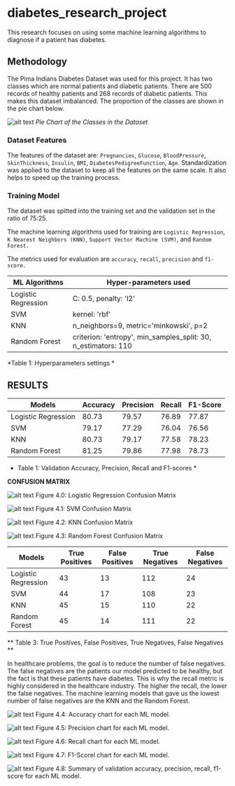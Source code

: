 # diabetes_research_project
This research focuses on using some machine learning algorithms to diagnose if a patient has diabetes.


## Methodology
The  Pima Indians Diabetes Dataset was used for this project. It has two classes which are normal patients and diabetic patients.
There are 500 records of healthy patients and 268 records of diabetic patients. This makes this dataset imbalanced. The proportion of the classes are shown in the pie chart below.


![alt text](image.jpg)
*Pie Chart of the Classes in the Dataset*


### Dataset Features
The features of the dataset are: `Pregnancies`, `Glucose`, `BloodPressure`, `SkinThickness`, `Insulin`, `BMI`, `DiabetesPedigreeFunction`, `Age`.
Standardization was applied to the dataset to keep all the features on the same scale. It also helps to speed up the training process.


### Training Model
The dataset was spitted into the training set and the validation set in the ratio of 75:25.

The machine learning algorithms used for training are `Logistic Regression`, `K Nearest Neighbors (KNN)`, `Support Vector Machine (SVM)`, and `Random Forest.`

The metrics used for evaluation are `accuracy`, `recall`, `precision` and `f1-score.`


| ML Algorithms | Hyper-parameters used |
| ----------- | ----------- |
| Logistic Regression | C: 0.5, penalty: 'l2' |
| SVM | kernel: 'rbf’ |
| KNN | n_neighbors=9, metric='minkowski', p=2 |
| Random Forest | criterion: 'entropy', min_samples_split: 30, n_estimators: 110 |

*Table 1: Hyperparameters settings *


## RESULTS

| Models | Accuracy | Precision | Recall | F1-Score |
| ----------- | ----------- | ----------- | ----------- | ----------- |
| Logistic Regression | 80.73 | 79.57 | 76.89 | 77.87 |
| SVM | 79.17 | 77.29 | 76.04 | 76.56 |
| KNN | 80.73 | 79.17 | 77.58 | 78.23 |
| Random Forest | 81.25 | 79.86 | 77.98 | 78.73 |

* Table 1: Validation  Accuracy, Precision, Recall and F1-scores *




**CONFUSION MATRIX**


![alt text](image.jpg)
Figure 4.0: Logistic Regression Confusion Matrix


![alt text](image.jpg)
Figure 4.1: SVM Confusion Matrix


![alt text](image.jpg)
Figure 4.2: KNN Confusion Matrix


![alt text](image.jpg)
Figure 4.3: Random Forest Confusion Matrix


| Models | True Positives | False Positives | True Negatives | False Negatives |
| ----------- | ----------- | ----------- | ----------- | ----------- |
| Logistic Regression | 43 | 13 | 112 | 24 |
| SVM | 44 | 17 | 108 | 23 |
| KNN | 45 | 15 | 110 | 22 |
| Random Forest | 45 | 14 | 111 | 22 |

** Table 3: True Positives, False Positives, True Negatives, False Negatives **


In healthcare problems, the goal is to reduce the number of false negatives. The false negatives are the patients our model predicted to be healthy, but the fact is that these patients have diabetes. This is why the recall metric is highly considered in the healthcare industry. The higher the recall, the lower the false negatives. The machine learning models that gave us the lowest number of false negatives are the KNN and the Random Forest. 



![alt text](image.jpg)
Figure 4.4: Accuracy chart for each ML model.



![alt text](image.jpg)
Figure 4.5: Precision chart for each ML model.



![alt text](image.jpg)
Figure 4.6: Recall chart for each ML model.


![alt text](image.jpg)
Figure 4.7: F1-Scorel chart for each ML model.


![alt text](image.jpg)
Figure 4.8: Summary of validation accuracy, precision, recall, f1-score  for each ML model.

